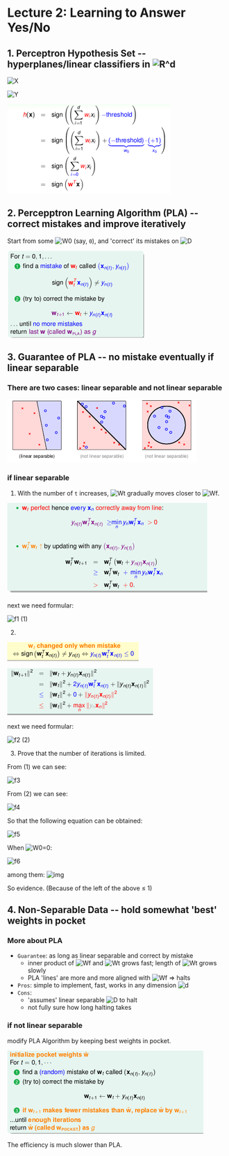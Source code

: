 # Lecture 2: Learning to Answer Yes/No

## 1. Perceptron Hypothesis Set -- hyperplanes/linear classifiers in ![R^d][1]

![X][2]

![Y][3]

![img](./pic/lec2_1.png)

## 2. Percepptron Learning Algorithm (PLA) -- correct mistakes and improve iteratively

Start from some ![W0][4] (say, `0`), and 'correct' its mistakes on ![D][5]

![img](./pic/lec2_2.png)

## 3. Guarantee of PLA -- no mistake eventually if linear separable

### There are two cases: linear separable and not linear separable

![img](./pic/lec2_3.png)

### if linear separable

1. With the number of `t` increases, ![Wt][6] gradually moves closer to ![Wf][7].

![img](./pic/lec2_4.png)

next we need formular:

![f1][8] (1)

2. 

![img](./pic/lec2_5.png)

![img](./pic/lec2_6.png)

next we need formular:

![f2][9] (2)

3. Prove that the number of iterations is limited.

From (1) we can see:

![f3][10]

From (2) we can see:

![f4][11]

So that the following equation can be obtained:

![f5][12]

When ![W0=0][14]:

![f6][13]

among them: ![img][15]

So evidence. (Because of the left of the above ≤ 1)

## 4. Non-Separable Data -- hold somewhat 'best' weights in pocket

### More about PLA

- `Guarantee`: as long as linear separable and correct by mistake
  - inner product of ![Wf][7] and ![Wt][6] grows fast; length of ![Wt][6] grows slowly
  - PLA 'lines' are more and more aligned with ![Wf][7] => halts
- `Pros`: simple to implement, fast, works in any dimension ![d][16]
- `Cons`:
  - 'assumes' linear separable ![D][5] to halt
  - not fully sure how long halting takes

### if not linear separable

modify PLA Algorithm by keeping best weights in pocket.

![img](./pic/lec2_7.png)

The efficiency is much slower than PLA.

  [1]: http://chart.apis.google.com/chart?cht=tx&chl=\mathbb{R}^d
  [2]: http://chart.apis.google.com/chart?cht=tx&chl=X%3D%5Cbegin%7Bbmatrix%7D1%26x_1%5E1%26x_2%5E1%26%5Ccdots%26x_d%5E1%5C%5C1%26x_1%5E2%26x_2%5E2%26%5Ccdots%26x_d%5E2%5C%5C%5Cvdots%26%5Cvdots%26%5Cvdots%26%5Cddots%26%5Cvdots%5C%5C1%26x_1%5Ej%26x_2%5Ej%26%5Ccdots%26x_d%5Ej%5C%5C%5Cend%7Bbmatrix%7D
  [3]: http://chart.apis.google.com/chart?cht=tx&chl=%5Cmathcal%7BY%7D%3A%5C%7B%2B1(good)%2C-1(bad)%5C%7D
  [4]: http://chart.apis.google.com/chart?cht=tx&chl=W_0
  [5]: http://chart.apis.google.com/chart?cht=tx&chl=\mathcal{D}
  [6]: http://chart.apis.google.com/chart?cht=tx&chl=W_t
  [7]: http://chart.apis.google.com/chart?cht=tx&chl=W_f
  [8]: http://chart.apis.google.com/chart?cht=tx&chl=w_f%5ETw_%7Bt%2B1%7D%5Cge%20w_f%5ETw_t%2Bmin_ny_nw_f%5ETx_n
  [9]: http://chart.apis.google.com/chart?cht=tx&chl=%7C%7Cw_%7Bt%2B1%7D%7C%7C%5E2%5Cleq%20%7C%7Cw_t%7C%7C%5E2%2Bmax_n%7C%7Cx_n%7C%7C%5E2
  [10]: http://chart.apis.google.com/chart?cht=tx&chl=w_f%5ETw_%7BT%7D%5Cge%20w_f%5ETw_%7BT-1%7D%2Bmin_ny_nw_f%5ETx_n%5Cge%5Cdots%5Cge%20w_f%5ETw_%7B0%7D%2BT%5Ccdot%20min_ny_nw_f%5ETx_n
  [11]: http://chart.apis.google.com/chart?cht=tx&chl=%7C%7Cw_%7BT%7D%7C%7C%5E2%5Cleq%20%7C%7Cw_%7BT-1%7D%7C%7C%5E2%2Bmax_n%7C%7Cx_n%7C%7C%5E2%5Cle%5Cdots%5Cleq%20%7C%7Cw_%7B0%7D%7C%7C%5E2%2BT%5Ccdot%20max_n%7C%7Cx_n%7C%7C%5E2%5Cto%20%7C%7Cw_T%7C%7C%5Cle%5Csqrt%7BT%7Dmax_n%7C%7Cx_n%7C%7C
  [12]: http://chart.apis.google.com/chart?cht=tx&chl=%5Cfrac%7Bw_f%5ETw_T%7D%7B%7C%7Cw_f%7C%7C%5Ccdot%7C%7Cw_T%7C%7C%7D%5Cge%5Cfrac%7Bw_f%5ETw_%7B0%7D%2BT%5Ccdot%20min_ny_nw_f%5ETx_n%7D%7B%7C%7Cw_f%7C%7C%5Ccdot%7C%7Cw_T%7C%7C%7D%5Cge%5Cfrac%7Bw_f%5ETw_%7B0%7D%2BT%5Ccdot%20min_ny_nw_f%5ETx_n%7D%7B%7C%7Cw_f%7C%7C%5Ccdot%5Csqrt%7BT%7Dmax_n%7C%7Cx_n%7C%7C%7D
  [13]: http://chart.apis.google.com/chart?cht=tx&chl=%5Cfrac%7Bw_f%5ETw_T%7D%7B%7C%7Cw_f%7C%7C%5Ccdot%7C%7Cw_T%7C%7C%7D%5Cge%5Cfrac%7BT%5Ccdot%20min_ny_nw_f%5ETx_n%7D%7B%7C%7Cw_f%7C%7C%5Ccdot%5Csqrt%7BT%7Dmax_n%7C%7Cx_n%7C%7C%7D%5Cto%20T%5Cle%20%5Cfrac%7BR%5E2%7D%7B%5Crho%5E2%7D
  [14]:http://chart.apis.google.com/chart?cht=tx&chl=w_0=0
  [15]:http://chart.apis.google.com/chart?cht=tx&chl=R%5E2%3Dmax_n%7C%7Cx_n%7C%7C%5E2%2C%20%5Crho%3Dmin_ny_n%5Cfrac%7Bw_f%5ET%7D%7B%7C%7Cw_f%7C%7C%7Dx_n
  [16]: http://chart.apis.google.com/chart?cht=tx&chl=d
